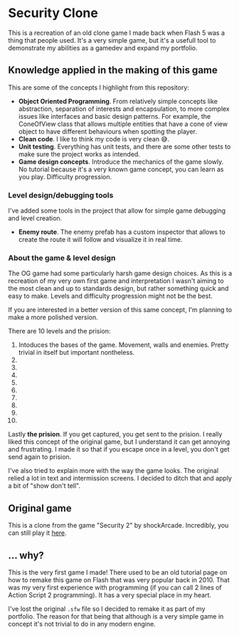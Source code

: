 # Security Clone

This is a recreation of an old clone game I made back when Flash 5 was a thing that people used. It's a very simple game, but it's a usefull tool to demonstrate my abilities as a gamedev and expand my portfolio. 

## Knowledge applied in the making of this game

This are some of the concepts I highlight from this repository:

- **Object Oriented Programming**. From relatively simple concepts like abstraction, separation of interests and encapsulation, to more complex issues like interfaces and basic design patterns. For example, the ConeOfView class that allows multiple entities that have a cone of view object to have different behaviours when spotting the player.
- **Clean code**. I like to think my code is very clean 😅.
- **Unit testing**. Everything has unit tests, and there are some other tests to make sure the project works as intended.
- **Game design concepts**. Introduce the mechanics of the game slowly. No tutorial because it's a very known game concept, you can learn as you play. Difficulty progression. 

### Level design/debugging tools

I've added some tools in the project that allow for simple game debugging and level creation. 

- **Enemy route**. The enemy prefab has a custom inspector that allows to create the route it will follow and visualize it in real time.

### About the game & level design

The OG game had some particularly harsh game design choices. As this is a recreation of my very own first game and interpretation I wasn't aiming to the most clean and up to standards design, but rather something quick and easy to make. Levels and difficulty progression might not be the best. 

If you are interested in a better version of this same concept, I'm planning to make a more polished version.

There are 10 levels and the prision:

1. Intoduces the bases of the game. Movement, walls and enemies. Pretty trivial in itself but important nontheless. 
2. 
3. 
4. 
5. 
6. 
7. 
8. 
9. 
10. 

Lastly **the prision**. If you get captured, you get sent to the prision. I really liked this concept of the original game, but I understand it can get annoying and frustrating. I made it so that if you escape once in a level, you don't get send again to prision. 

I've also tried to explain more with the way the game looks. The original relied a lot in text and intermission screens. I decided to ditch that and apply a bit of "show don't tell".

## Original game

This is a clone from the game "Security 2" by shockArcade. Incredibly, you can still play it [here](https://www.newgrounds.com/portal/view/333169).

## ... why?

This is the very first game I made! There used to be an old tutorial page on how to remake this game on Flash that was very popular back in 2010. That was my very first experience with programming (if you can call 2 lines of Action Script 2 programming). It has a very special place in my heart. 

I've lost the original `.sfw` file so I decided to remake it as part of my portfolio. The reason for that being that although is a very simple game in concept it's not trivial to do in any modern engine.  